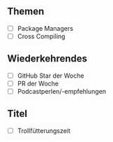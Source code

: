 ## Themen
 - [ ] Package Managers
 - [ ] Cross Compiling
 
## Wiederkehrendes
 - [ ] GitHub Star der Woche
 - [ ] PR der Woche
 - [ ] Podcastperlen/-empfehlungen

## Titel
 - [ ] Trollfütterungszeit
 
